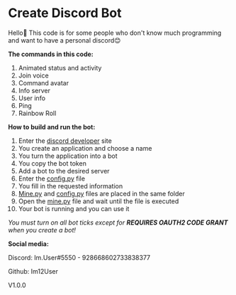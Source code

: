 # Create Discord Bot

Hello👋
This code is for some people who don't know much programming and want to have a personal discord😊

**The commands in this code:**
1. Animated status and activity
2. Join voice
3. Command avatar
4. Info server
5. User info
6. Ping
7. Rainbow Roll

**How to build and run the bot:**
1. Enter the [discord developer](https://discord.com/developers/applications) site
2. You create an application and choose a name
3. You turn the application into a bot
4. You copy the bot token
5. Add a bot to the desired server
6. Enter the [config.py](https://github.com/Im12User/Create-Discord-Bot/blob/main/config.py) file
7. You fill in the requested information
8. [Mine.py](https://github.com/Im12User/Create-Discord-Bot/blob/main/mine.py) and [config.py](https://github.com/Im12User/Create-Discord-Bot/blob/main/config.py) files are placed in the same folder
9. Open the [mine.py](https://github.com/Im12User/Create-Discord-Bot/blob/main/mine.py) file and wait until the file is executed
10. Your bot is running and you can use it

_You must turn on all bot ticks except for **REQUIRES OAUTH2 CODE GRANT** when you create a bot!_

**Social media:**

Discord: Im.User#5550 - 928668602733838377


Github: Im12User


V1.0.0
